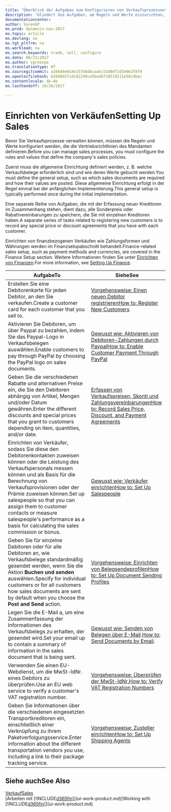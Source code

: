 ```yaml
---
title: "Überblick der Aufgaben zum Konfigurieren von Verkaufsprozessen"
description: "Gliedert die Aufgaben, um Regeln und Werte einzurichten, um Ihre Vertriebsrichtlinien und Arbeitsgänge zu definieren."
documentationcenter: 
author: SorenGP
ms.prod: dynamics-nav-2017
ms.topic: article
ms.devlang: na
ms.tgt_pltfrm: na
ms.workload: na
ms.search.keywords: trade, sell, configure
ms.date: 08/23/2017
ms.author: sgroespe
ms.translationtype: HT
ms.sourcegitcommit: a16640e014e157d4dbcaabc53d0df2d3e063f8f9
ms.openlocfilehash: 620d8d2fcdc62249ce5bad6718519211e50cdbac
ms.contentlocale: de-de
ms.lasthandoff: 10/26/2017

---
```

# <a name="setting-up-sales"></a><span data-ttu-id="5d59a-103">Einrichten von Verkäufen</span><span class="sxs-lookup"><span data-stu-id="5d59a-103">Setting Up Sales</span></span>
<span data-ttu-id="5d59a-104">Bevor Sie Verkaufsprozesse verwalten können, müssen die Regeln und Werte konfiguriert werden, die die Vertriebsrichtlinien des Mandanten definieren.</span><span class="sxs-lookup"><span data-stu-id="5d59a-104">Before you can manage sales processes, you must configure the rules and values that define the company's sales policies.</span></span>

<span data-ttu-id="5d59a-105">Zuerst muss die allgemeine Einrichtung definiert werden, z. B. welche Verkaufsbelege erforderlich sind und wie deren Werte gebucht werden.</span><span class="sxs-lookup"><span data-stu-id="5d59a-105">You must define the general setup, such as which sales documents are required and how their values are posted.</span></span> <span data-ttu-id="5d59a-106">Diese allgemeine Einrichtung erfolgt in der Regel einmal bei der anfänglichen Implementierung.</span><span class="sxs-lookup"><span data-stu-id="5d59a-106">This general setup is typically performed once during the initial implementation.</span></span>

<span data-ttu-id="5d59a-107">Eine separate Reihe von Aufgaben, die mit der Erfassung neuer Kreditoren im Zusammenhang stehen, dient dazu, alle Sonderpreis oder Rabattvereinbarungen zu speichern, die Sie mit einzelnen Kreditoren haben.</span><span class="sxs-lookup"><span data-stu-id="5d59a-107">A separate series of tasks related to registering new customers is to record any special price or discount agreements that you have with each customer.</span></span>

<span data-ttu-id="5d59a-108">Einrichten von finanzbezogenen Verkäufen wie Zahlungsformen und Währungen werden im Finanzsetupabschnitt behandelt.</span><span class="sxs-lookup"><span data-stu-id="5d59a-108">Finance-related sales setup, such as payment methods and currencies, are covered in the Finance Setup section.</span></span> <span data-ttu-id="5d59a-109">Weitere Informationen finden Sie unter [Einrichten von Finanzen](finance-setup-finance.md).</span><span class="sxs-lookup"><span data-stu-id="5d59a-109">For more information, see [Setting Up Finance](finance-setup-finance.md).</span></span>

| <span data-ttu-id="5d59a-110">Aufgabe</span><span class="sxs-lookup"><span data-stu-id="5d59a-110">To</span></span> | <span data-ttu-id="5d59a-111">Siehe</span><span class="sxs-lookup"><span data-stu-id="5d59a-111">See</span></span> |
| --- | --- |
| <span data-ttu-id="5d59a-112">Erstellen Sie eine Debitorenkarte für jeden Debitor, an den Sie verkaufen.</span><span class="sxs-lookup"><span data-stu-id="5d59a-112">Create a customer card for each customer that you sell to.</span></span> |[<span data-ttu-id="5d59a-113">Vorgehensweise: Einen neuen Debitor registrieren</span><span class="sxs-lookup"><span data-stu-id="5d59a-113">How to: Register New Customers</span></span>](sales-how-register-new-customers.md) |
| <span data-ttu-id="5d59a-114">Aktivieren Sie Debitoren, um über Paypal zu bezahlen, indem Sie das Paypal-Logo in Verkaufsbelegen auswählen.</span><span class="sxs-lookup"><span data-stu-id="5d59a-114">Enable customers to pay through PayPal by choosing the PayPal logo on sales documents.</span></span> |[<span data-ttu-id="5d59a-115">Gewusst wie: Aktivieren von Debitoren-Zahlungen durch Paypal</span><span class="sxs-lookup"><span data-stu-id="5d59a-115">How to: Enable Customer Payment Through PayPal</span></span>](sales-how-enable-payment-service-extensions.md) |
| <span data-ttu-id="5d59a-116">Geben Sie die verschiedenen Rabatte und alternativen Preise ein, die Sie den Debitoren abhängig von Artikel, Mengen und/oder Datum gewähren.</span><span class="sxs-lookup"><span data-stu-id="5d59a-116">Enter the different discounts and special prices that you grant to customers depending on item, quantities, and/or date.</span></span> |[<span data-ttu-id="5d59a-117">Erfassen von Verkaufspreisen, Skonti und Zahlungsvereinbarungen</span><span class="sxs-lookup"><span data-stu-id="5d59a-117">How to: Record Sales Price, Discount, and Payment Agreements</span></span>](sales-how-record-sales-price-discount-payment-agreements.md) |
| <span data-ttu-id="5d59a-118">Einrichten von Verkäufer, sodass Sie diese den Debitorenkontakten zuweisen können oder die Leistung des Verkaufspersonals messen können und als Basis für die Berechnung von Verkaufsprovisionen oder der Prämie zuweisen können.</span><span class="sxs-lookup"><span data-stu-id="5d59a-118">Set up salespeople so that you can assign them to customer contacts or measure salespeople's performance as a basis for calculating the sales commission or bonus.</span></span> |[<span data-ttu-id="5d59a-119">Gewusst wie: Verkäufer einrichten</span><span class="sxs-lookup"><span data-stu-id="5d59a-119">How to: Set Up Salespeople</span></span>](sales-how-setup-salespeople.md) |
| <span data-ttu-id="5d59a-120">Geben Sie für einzelne Debitoren oder für alle Debitoren an, wie Verkaufsbelege standardmäßig gesendet werden, wenn Sie die Aktion **Buchen und senden** auswählen.</span><span class="sxs-lookup"><span data-stu-id="5d59a-120">Specify for individual customers or for all customers how sales documents are sent by default when you choose the **Post and Send** action.</span></span> |[<span data-ttu-id="5d59a-121">Vorgehensweise: Einrichten von Belegsendeprofilen</span><span class="sxs-lookup"><span data-stu-id="5d59a-121">How to: Set Up Document Sending Profiles</span></span>](sales-how-setup-document-send-profiles.md) |
| <span data-ttu-id="5d59a-122">Legen Sie die E-Mail a, um eine Zusammenfassung der Informationen des Verkaufsbelegs zu erhalten, der gesendet wird.</span><span class="sxs-lookup"><span data-stu-id="5d59a-122">Set your email up to contain a summary of information in the sales document that is being sent.</span></span> |<span data-ttu-id="5d59a-123">[Gewusst wie: Senden von Belegen über E-Mail](ui-how-send-documents-email.md).</span><span class="sxs-lookup"><span data-stu-id="5d59a-123">[How to: Send Documents by Email](ui-how-send-documents-email.md).</span></span> |
|<span data-ttu-id="5d59a-124">Verwenden Sie einen EU-Webdienst, um die MwSt-IdNr. eines Debitors zu überprüfen.</span><span class="sxs-lookup"><span data-stu-id="5d59a-124">Use an EU web service to verify a customer's VAT registration number.</span></span>|[<span data-ttu-id="5d59a-125">Vorgehensweise: Überprüfen der MwSt-IdNr.</span><span class="sxs-lookup"><span data-stu-id="5d59a-125">How to: Verify VAT Registration Numbers</span></span>](finance-setup-vat.md)|
|<span data-ttu-id="5d59a-126">Geben Sie Informationen über die verschiedenen eingesetzten Transportkreditoren ein, einschließlich einer Verknüpfung zu ihrem Paketverfolgungsservice.</span><span class="sxs-lookup"><span data-stu-id="5d59a-126">Enter information about the different transportation vendors you use, including a link to their package tracking service.</span></span>|[<span data-ttu-id="5d59a-127">Vorgehensweise: Zusteller einrichten</span><span class="sxs-lookup"><span data-stu-id="5d59a-127">How to: Set Up Shipping Agents</span></span>](sales-how-to-set-up-shipping-agents.md)|

## <a name="see-also"></a><span data-ttu-id="5d59a-128">Siehe auch</span><span class="sxs-lookup"><span data-stu-id="5d59a-128">See Also</span></span>
[<span data-ttu-id="5d59a-129">Verkauf</span><span class="sxs-lookup"><span data-stu-id="5d59a-129">Sales</span></span>](sales-manage-sales.md)  
<span data-ttu-id="5d59a-130">[Arbeiten mit [!INCLUDE[d365fin](includes/d365fin_md.md)]](ui-work-product.md)</span><span class="sxs-lookup"><span data-stu-id="5d59a-130">[Working with [!INCLUDE[d365fin](includes/d365fin_md.md)]](ui-work-product.md)</span></span>

